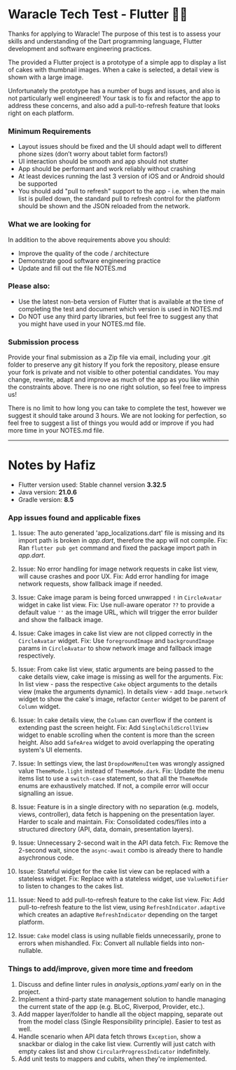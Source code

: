 # Waracle Tech Test - Flutter :technologist:

Thanks for applying to Waracle! The purpose of this test is to assess your skills and understanding of the Dart programming language, Flutter development and software engineering practices.

The provided a Flutter project is a prototype of a simple app to display a list of cakes with thumbnail images. When a cake is selected, a detail view is shown with a large image.

Unfortunately the prototype has a number of bugs and issues, and also is not particularly well engineered! Your task is to fix and refactor the app to address these concerns, and also add a pull-to-refresh feature that looks right on each platform.

### Minimum Requirements

- Layout issues should be fixed and the UI should adapt well to different phone sizes (don’t worry about tablet form factors!)
- UI interaction should be smooth and app should not stutter
- App should be performant and work reliably without crashing
- At least devices running the last 3 version of iOS and or Android should be supported
- You should add "pull to refresh" support to the app - i.e. when the main list is pulled down, the standard pull to refresh control for the platform should be shown and the JSON reloaded from the network.

### What we are looking for

In addition to the above requirements above you should:

- Improve the quality of the code / architecture
- Demonstrate good software engineering practice
- Update and fill out the file NOTES.md

### Please also:

- Use the latest non-beta version of Flutter that is available at the time of completing the test and document which version is used in NOTES.md
- Do NOT use any third party libraries, but feel free to suggest any that you might have used in your NOTES.md file.

### Submission process

Provide your final submission as a Zip file via email, including your .git folder to preserve any git history
If you fork the repository, please ensure your fork is private and not visible to other potential candidates.
You may change, rewrite, adapt and improve as much of the app as you like within the constraints above. There is no one right solution, so feel free to impress us!

There is no limit to how long you can take to complete the test, however we suggest it should take around 3 hours. We are not looking for perfection, so feel free to suggest a list of things you would add or improve if you had more time in your NOTES.md file.

---

# Notes by Hafiz

- Flutter version used: Stable channel version **3.32.5**
- Java version: **21.0.6**
- Gradle version: **8.5**

### App issues found and applicable fixes

1. Issue: The auto generated 'app_localizations.dart' file is missing and its import path is broken in _app.dart_, therefore the app will not compile.
  Fix: Ran `flutter pub get` command and fixed the package import path in _app.dart_.

2. Issue: No error handling for image network requests in cake list view, will cause crashes and poor UX.
  Fix: Add error handling for image network requests, show fallback image if needed.

3. Issue: Cake image param is being forced unwrapped `!` in `CircleAvatar` widget in cake list view.
  Fix: Use null-aware operator `??` to provide a default value `''` as the image URL, which will trigger the error builder and show the fallback image.

4. Issue: Cake images in cake list view are not clipped correctly in the `CircleAvatar` widget.
  Fix: Use `foregroundImage` and `backgroundImage` params in `CircleAvatar` to show network image and fallback image respectively.

5. Issue: From cake list view, static arguments are being passed to the cake details view, cake image is missing as well for the arguments.
  Fix: In list view - pass the respective `Cake` object arguments to the details view (make the arguments dynamic). In details view - add `Image.network` widget to show the cake's image, refactor `Center` widget to be parent of `Column` widget.

6. Issue: In cake details view, the `Column` can overflow if the content is extending past the screen height.
  Fix: Add `SingleChildScrollView` widget to enable scrolling when the content is more than the screen height. Also add `SafeArea` widget to avoid overlapping the operating system's UI elements.

7. Issue: In settings view, the last `DropdownMenuItem` was wrongly assigned value `ThemeMode.light` instead of `ThemeMode.dark`. 
  Fix: Update the menu items list to use a `switch-case` statement, so that all the `ThemeMode` enums are exhaustively matched. If not, a compile error will occur signalling an issue.

8. Issue: Feature is in a single directory with no separation (e.g. models, views, controller), data fetch is happening on the presentation layer. Harder to scale and maintain.
  Fix: Consolidated codes/files into a structured directory (API, data, domain, presentation layers).

9. Issue: Unnecessary 2-second wait in the API data fetch.
  Fix: Remove the 2-second wait, since the `async-await` combo is already there to handle asychronous code.

10. Issue: Stateful widget for the cake list view can be replaced with a stateless widget.
  Fix: Replace with a stateless widget, use `ValueNotifier` to listen to changes to the cakes list.

11. Issue: Need to add pull-to-refresh feature to the cake list view.
  Fix: Add pull-to-refresh feature to the list view, using `RefreshIndicator.adaptive` which creates an adaptive `RefreshIndicator` depending on the target platform.

12. Issue: `Cake` model class is using nullable fields unnecessarily, prone to errors when mishandled.
  Fix: Convert all nullable fields into non-nullable.

### Things to add/improve, given more time and freedom

1. Discuss and define linter rules in _analysis_options.yaml_ early on in the project.
2. Implement a third-party state management solution to handle managing the current state of the app (e.g. BLoC, Riverpod, Provider, etc.).
3. Add mapper layer/folder to handle all the object mapping, separate out from the model class (Single Responsibility principle). Easier to test as well.
4. Handle scenario when API data fetch throws `Exception`, show a snackbar or dialog in the cake list view. Currently will just catch with empty cakes list and show `CircularProgressIndicator` indefinitely.
5. Add unit tests to mappers and cubits, when they're implemented.


